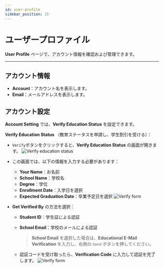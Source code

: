 ```yaml
---
id: user-profile
sidebar_position: 15
---
```


# ユーザープロファイル

**User Profile** ページで、アカウント情報を確認および管理できます。

---

## **アカウント情報**

- **Account**：アカウント名を表示します。
- **Email**：メールアドレスを表示します。

## **アカウント設定**

**Account Setting** では、**Verify Education Status** を設定できます。

**Verify Education Status** （教育ステータスを申請し、学生割引を受ける）：

- `Verify`ボタンをクリックすると、**Verify Education Status** の画面が開きます。
  ![Verify education status](../../../../../docs/docs-images/p12/01.Verify%20education%20status.jpg)

- この画面では、以下の情報を入力する必要があります：
  - **Your Name**：お名前
  - **School Name**：学校名
  - **Degree**：学位
  - **Enrollment Date**：入学日を選択
  - **Expected Graduation Date**：卒業予定日を選択
    ![Verify form](../../../../../docs/docs-images/p12/02.Verify%20form.jpg)
- **Get Verified By** の方法を選択：

  - **Student ID**：学生証による認証
  - **School Email**：学校のメールによる認証

    > **School Email** を選択した場合は、**Educational E-Mail Verification** を入力し、右側の `Send` ボタンを押してください。

  - 認証コードを受け取ったら、**Verification Code** に入力して認証を完了します。
    ![Verify form](../../../../../docs/docs-images/p12/03.Verify%20form.jpg)
